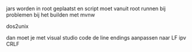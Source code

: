 jars worden in root geplaatst en script moet vanuit root runnen
bij problemen bij het builden met mvnw

dos2unix

dan moet je met visual studio code de line endings aanpassen naar LF ipv CRLF